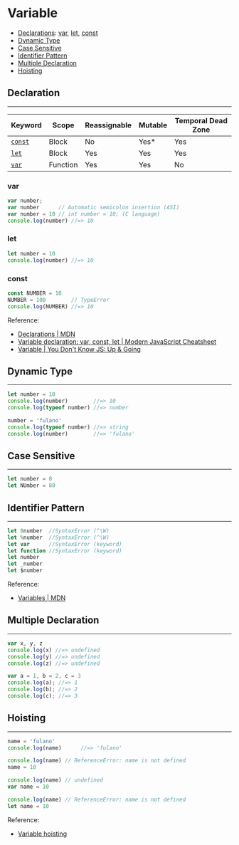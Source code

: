 # Variable

* [Declarations](#declaration): [var](#var), [let](#let), [const](#const)
* [Dynamic Type](#dynamic-type)
* [Case Sensitive](#case-sensitive)
* [Identifier Pattern](#identifier-pattern)
* [Multiple Declaration](#multiple-declaration)
* [Hoisting](#hoisting)

## Declaration
--- 

| Keyword | Scope | Reassignable | Mutable | Temporal Dead Zone |
| - | - | - | - | - |
| [`const`](https://developer.mozilla.org/en-US/docs/Web/JavaScript/Reference/Statements/const) | Block | No | Yes* | Yes |
| [`let`](https://developer.mozilla.org/en-US/docs/Web/JavaScript/Reference/Statements/let) | Block | Yes | Yes | Yes |
| [`var`](https://developer.mozilla.org/en-US/docs/Web/JavaScript/Reference/Statements/var) | Function | Yes | Yes | No |

### var

```js
var number;
var number      // Automatic semicolon insertion (ASI)
var number = 10 // int number = 10; (C language)
console.log(number) //=> 10
```

### let

```js
let number = 10
console.log(number) //=> 10
```

### const

```js
const NUMBER = 10
NUMBER = 100        // TypeError
console.log(NUMBER) //=> 10
```

Reference:
  * [Declarations \| MDN](https://developer.mozilla.org/en-US/docs/Web/JavaScript/Reference#Declarations)
  * [Variable declaration: var, const, let \| Modern JavaScript Cheatsheet](https://github.com/mbeaudru/modern-js-cheatsheet#variable-declaration-var-const-let)
  * [Variable \| You Don't Know JS: Up & Going](https://github.com/getify/You-Dont-Know-JS/blob/master/up%20&%20going/ch1.md#variables)

## Dynamic Type
---

```js
let number = 10
console.log(number)        //=> 10
console.log(typeof number) //=> number

number = 'fulano'
console.log(typeof number) //=> string
console.log(number)        //=> 'fulano'
```

## Case Sensitive
---

```js
let number = 8
let NUmber = 80
```

## Identifier Pattern
---

```js
let 0number  //SyntaxError (^\W)
let %number  //SyntaxError (^\W)
let var      //SyntaxError (keyword)
let function //SyntaxError (keyword)
let number
let _number
let $number
```

Reference:
  * [Variables \| MDN](https://developer.mozilla.org/en-US/docs/Web/JavaScript/Guide/Grammar_and_Types#Variables)

## Multiple Declaration
---

```js
var x, y, z
console.log(x) //=> undefined
console.log(y) //=> undefined
console.log(z) //=> undefined
```

```js
var a = 1, b = 2, c = 3
console.log(a); //=> 1
console.log(b); //=> 2
console.log(c); //=> 3
```

## Hoisting
---

```js
name = 'fulano'
console.log(name)      //=> 'fulano'
```

```js
console.log(name) // ReferenceError: name is not defined
name = 10
```

```js
console.log(name) // undefined
var name = 10
```

```js
console.log(name) // ReferenceError: name is not defined
let name = 10
```

Reference:
  * [Variable hoisting](https://developer.mozilla.org/en-US/docs/Web/JavaScript/Guide/Grammar_and_Types#Variable_hoisting)

<!-- TODO
You Don't Know JS: Up & Going https://github.com/getify/You-Dont-Know-JS/blob/master/up%20%26%20going/ch1.md
Values & Types 
Converting Between Types (coercion, implicitly coerce) https://github.com/getify/You-Dont-Know-JS/blob/master/types%20%26%20grammar/ch4.md
-->